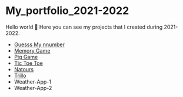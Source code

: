 # My_portfolio_2021-2022

Hello world 👋
Here you can see my projects that I created during 2021-2022.

- [Guesss My nnumber](https://guess-my-number-gamee.netlify.app/)
- [Memory Game](https://memory-game-ruzfardev.netlify.app)
- [Pig Game](https://pig-game-ruzfardev.netlify.app)
- [Tic Toe Toe](https://tic-tac-toe-game-ruzfardev.netlify.app/)
- [Natours](https://natours-exciting-tours.netlify.app)
- [Trillo](https://trillo-app-ruzfardev.netlify.app/)
- Weather-App-1
- Weather-App-2

